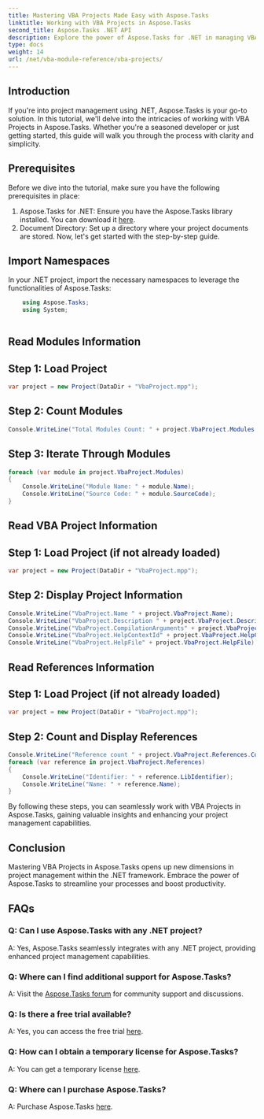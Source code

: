 ```yaml
---
title: Mastering VBA Projects Made Easy with Aspose.Tasks
linktitle: Working with VBA Projects in Aspose.Tasks
second_title: Aspose.Tasks .NET API
description: Explore the power of Aspose.Tasks for .NET in managing VBA Projects effortlessly. Enhance your project management capabilities with this step-by-step guide.
type: docs
weight: 14
url: /net/vba-module-reference/vba-projects/
---
```

## Introduction
If you're into project management using .NET, Aspose.Tasks is your go-to solution. In this tutorial, we'll delve into the intricacies of working with VBA Projects in Aspose.Tasks. Whether you're a seasoned developer or just getting started, this guide will walk you through the process with clarity and simplicity.
## Prerequisites
Before we dive into the tutorial, make sure you have the following prerequisites in place:
1. Aspose.Tasks for .NET: Ensure you have the Aspose.Tasks library installed. You can download it [here](https://releases.aspose.com/tasks/net/).
2. Document Directory: Set up a directory where your project documents are stored.
Now, let's get started with the step-by-step guide.
## Import Namespaces
In your .NET project, import the necessary namespaces to leverage the functionalities of Aspose.Tasks:
```csharp
    using Aspose.Tasks;
    using System;
    
```
## Read Modules Information
## Step 1: Load Project
```csharp
var project = new Project(DataDir + "VbaProject.mpp");
```
## Step 2: Count Modules
```csharp
Console.WriteLine("Total Modules Count: " + project.VbaProject.Modules.Count);
```
## Step 3: Iterate Through Modules
```csharp
foreach (var module in project.VbaProject.Modules)
{
    Console.WriteLine("Module Name: " + module.Name);
    Console.WriteLine("Source Code: " + module.SourceCode);
}
```
## Read VBA Project Information
## Step 1: Load Project (if not already loaded)
```csharp
var project = new Project(DataDir + "VbaProject.mpp");
```
## Step 2: Display Project Information
```csharp
Console.WriteLine("VbaProject.Name " + project.VbaProject.Name);
Console.WriteLine("VbaProject.Description " + project.VbaProject.Description);
Console.WriteLine("VbaProject.CompilationArguments" + project.VbaProject.CompilationArguments);
Console.WriteLine("VbaProject.HelpContextId" + project.VbaProject.HelpContextId);
Console.WriteLine("VbaProject.HelpFile" + project.VbaProject.HelpFile);
```
## Read References Information
## Step 1: Load Project (if not already loaded)
```csharp
var project = new Project(DataDir + "VbaProject.mpp");
```
## Step 2: Count and Display References
```csharp
Console.WriteLine("Reference count " + project.VbaProject.References.Count);
foreach (var reference in project.VbaProject.References)
{
    Console.WriteLine("Identifier: " + reference.LibIdentifier);
    Console.WriteLine("Name: " + reference.Name);
}
```
By following these steps, you can seamlessly work with VBA Projects in Aspose.Tasks, gaining valuable insights and enhancing your project management capabilities.
## Conclusion
Mastering VBA Projects in Aspose.Tasks opens up new dimensions in project management within the .NET framework. Embrace the power of Aspose.Tasks to streamline your processes and boost productivity.
## FAQs
### Q: Can I use Aspose.Tasks with any .NET project?
A: Yes, Aspose.Tasks seamlessly integrates with any .NET project, providing enhanced project management capabilities.
### Q: Where can I find additional support for Aspose.Tasks?
A: Visit the [Aspose.Tasks forum](https://forum.aspose.com/c/tasks/15) for community support and discussions.
### Q: Is there a free trial available?
A: Yes, you can access the free trial [here](https://releases.aspose.com/).
### Q: How can I obtain a temporary license for Aspose.Tasks?
A: You can get a temporary license [here](https://purchase.aspose.com/temporary-license/).
### Q: Where can I purchase Aspose.Tasks?
A: Purchase Aspose.Tasks [here](https://purchase.aspose.com/buy).
